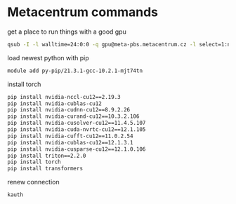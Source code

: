 
# Metacentrum commands


get a place to run things with a good gpu
```sh
qsub -I -l walltime=24:0:0 -q gpu@meta-pbs.metacentrum.cz -l select=1:ncpus=1:ngpus=1:mem=45gb:scratch_local=100gb:gpu_cap=cuda86 
```

load newest python with pip
```sh
module add py-pip/21.3.1-gcc-10.2.1-mjt74tn
```

install torch
```sh
pip install nvidia-nccl-cu12==2.19.3
pip install nvidia-cublas-cu12
pip install nvidia-cudnn-cu12==8.9.2.26
pip install nvidia-curand-cu12==10.3.2.106
pip install nvidia-cusolver-cu12==11.4.5.107
pip install nvidia-cuda-nvrtc-cu12==12.1.105
pip install nvidia-cufft-cu12==11.0.2.54
pip install nvidia-cublas-cu12==12.1.3.1
pip install nvidia-cusparse-cu12==12.1.0.106
pip install triton==2.2.0
pip install torch
pip install transformers
```

renew connection
```sh
kauth
```



